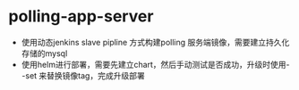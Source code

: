 # polling-app-server
- 使用动态jenkins slave pipline 方式构建polling 服务端镜像，需要建立持久化存储的mysql
- 使用helm进行部署，需要先建立chart，然后手动测试是否成功，升级时使用--set 来替换镜像tag，完成升级部署
